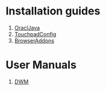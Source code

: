 # Installation guides
1. [OraclJava](OraclJava)
2. [TouchpadConfig](TouchpadConfig)
3. [BrowserAddons](BrowserAddons)


# User Manuals
1. [DWM](DWM)
